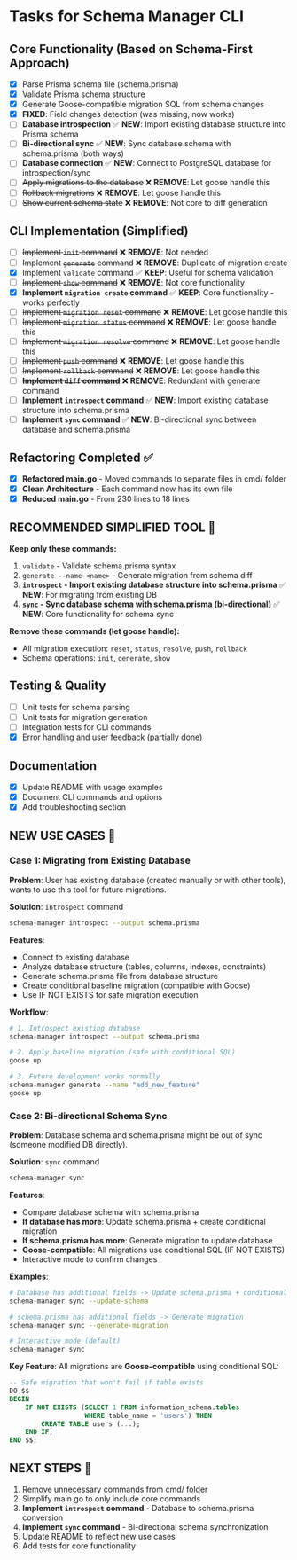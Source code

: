 # Tasks for Schema Manager CLI

## Core Functionality (Based on Schema-First Approach)
- [x] Parse Prisma schema file (schema.prisma)
- [x] Validate Prisma schema structure
- [x] Generate Goose-compatible migration SQL from schema changes
- [x] **FIXED**: Field changes detection (was missing, now works)
- [ ] **Database introspection** ✅ **NEW**: Import existing database structure into Prisma schema
- [ ] **Bi-directional sync** ✅ **NEW**: Sync database schema with schema.prisma (both ways)
- [ ] **Database connection** ✅ **NEW**: Connect to PostgreSQL database for introspection/sync
- [ ] ~~Apply migrations to the database~~ ❌ **REMOVE**: Let goose handle this
- [ ] ~~Rollback migrations~~ ❌ **REMOVE**: Let goose handle this
- [ ] ~~Show current schema state~~ ❌ **REMOVE**: Not core to diff generation

## CLI Implementation (Simplified)
- [ ] ~~Implement `init` command~~ ❌ **REMOVE**: Not needed
- [ ] ~~Implement `generate` command~~ ❌ **REMOVE**: Duplicate of migration create
- [x] Implement `validate` command ✅ **KEEP**: Useful for schema validation
- [ ] ~~Implement `show` command~~ ❌ **REMOVE**: Not core functionality
- [x] **Implement `migration create` command** ✅ **KEEP**: Core functionality - works perfectly
- [ ] ~~Implement `migration reset` command~~ ❌ **REMOVE**: Let goose handle this
- [ ] ~~Implement `migration status` command~~ ❌ **REMOVE**: Let goose handle this
- [ ] ~~Implement `migration resolve` command~~ ❌ **REMOVE**: Let goose handle this
- [ ] ~~Implement `push` command~~ ❌ **REMOVE**: Let goose handle this
- [ ] ~~Implement `rollback` command~~ ❌ **REMOVE**: Let goose handle this
- [ ] ~~**Implement `diff` command**~~ ❌ **REMOVE**: Redundant with generate command
- [ ] **Implement `introspect` command** ✅ **NEW**: Import existing database structure into schema.prisma
- [ ] **Implement `sync` command** ✅ **NEW**: Bi-directional sync between database and schema.prisma

## Refactoring Completed ✅
- [x] **Refactored main.go** - Moved commands to separate files in cmd/ folder
- [x] **Clean Architecture** - Each command now has its own file
- [x] **Reduced main.go** - From 230 lines to 18 lines

## **RECOMMENDED SIMPLIFIED TOOL** 🎯
**Keep only these commands:**
1. `validate` - Validate schema.prisma syntax
2. `generate --name <name>` - Generate migration from schema diff
3. **`introspect` - Import existing database structure into schema.prisma** ✅ **NEW**: For migrating from existing DB
4. **`sync` - Sync database schema with schema.prisma (bi-directional)** ✅ **NEW**: Core functionality for schema sync

**Remove these commands (let goose handle):**
- All migration execution: `reset`, `status`, `resolve`, `push`, `rollback`
- Schema operations: `init`, `generate`, `show`

## Testing & Quality
- [ ] Unit tests for schema parsing
- [ ] Unit tests for migration generation
- [ ] Integration tests for CLI commands
- [x] Error handling and user feedback (partially done)

## Documentation
- [x] Update README with usage examples
- [x] Document CLI commands and options
- [x] Add troubleshooting section

## **NEW USE CASES** 🎯

### Case 1: Migrating from Existing Database
**Problem**: User has existing database (created manually or with other tools), wants to use this tool for future migrations.

**Solution**: `introspect` command
```bash
schema-manager introspect --output schema.prisma
```

**Features**:
- Connect to existing database
- Analyze database structure (tables, columns, indexes, constraints)
- Generate schema.prisma file from database structure
- Create conditional baseline migration (compatible with Goose)
- Use IF NOT EXISTS for safe migration execution

**Workflow**:
```bash
# 1. Introspect existing database
schema-manager introspect --output schema.prisma

# 2. Apply baseline migration (safe with conditional SQL)
goose up

# 3. Future development works normally
schema-manager generate --name "add_new_feature"
goose up
```

### Case 2: Bi-directional Schema Sync
**Problem**: Database schema and schema.prisma might be out of sync (someone modified DB directly).

**Solution**: `sync` command
```bash
schema-manager sync
```

**Features**:
- Compare database schema with schema.prisma
- **If database has more**: Update schema.prisma + create conditional migration
- **If schema.prisma has more**: Generate migration to update database
- **Goose-compatible**: All migrations use conditional SQL (IF NOT EXISTS)
- Interactive mode to confirm changes

**Examples**:
```bash
# Database has additional fields -> Update schema.prisma + conditional migration
schema-manager sync --update-schema

# schema.prisma has additional fields -> Generate migration
schema-manager sync --generate-migration

# Interactive mode (default)
schema-manager sync
```

**Key Feature**: All migrations are **Goose-compatible** using conditional SQL:
```sql
-- Safe migration that won't fail if table exists
DO $$
BEGIN
    IF NOT EXISTS (SELECT 1 FROM information_schema.tables
                   WHERE table_name = 'users') THEN
        CREATE TABLE users (...);
    END IF;
END $$;
```

## **NEXT STEPS** 🚀
1. Remove unnecessary commands from cmd/ folder
2. Simplify main.go to only include core commands
3. **Implement `introspect` command** - Database to schema.prisma conversion
4. **Implement `sync` command** - Bi-directional schema synchronization
5. Update README to reflect new use cases
6. Add tests for core functionality

